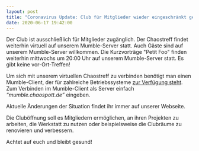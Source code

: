 ```yaml
---
layout: post
title: "Coronavirus Update: Club für Mitglieder wieder eingeschränkt geöffnet"
date: 2020-06-17 19:42:00
---
```


Der Club ist ausschließlich für Mitglieder zugänglich. Der Chaostreff findet weiterhin virtuell auf unserem Mumble-Server statt. Auch Gäste sind auf unserem Mumble-Server willkommen. Die Kurzvorträge "Petit Foo" finden weiterhin mittwochs um 20:00 Uhr auf unserem Mumble-Server statt. Es gibt keine vor-Ort-Treffen!

Um sich mit unserem virtuellen Chaostreff zu verbinden benötigt man einen Mumble-Client, der für zahlreiche Betriebssysteme [zur Verfügung steht](https://www.mumble.info/downloads/). Zum Verbinden im Mumble-Client als Server einfach *“mumble.chaospott.de”* eingeben.

Aktuelle Änderungen der Situation findet ihr immer auf unserer Webseite.

Die Cluböffnung soll es Mitgliedern ermöglichen, an ihren Projekten zu arbeiten, die Werkstatt zu nutzen oder beispielsweise die Clubräume zu renovieren und verbessern.

Achtet auf euch und bleibt gesund!

